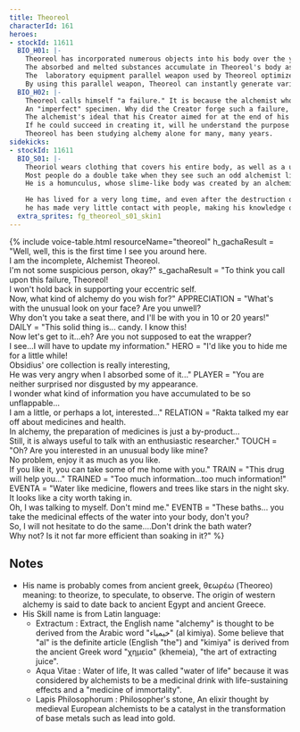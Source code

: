 ```yaml
---
title: Theoreol
characterId: 161
heroes:
- stockId: 11611
  BIO_H01: |-
    Theoreol has incorporated numerous objects into his body over the years.
    The absorbed and melted substances accumulate in Theoreol's body as information and are used as material for alchemy.
    The  laboratory equipment parallel weapon used by Theoreol optimizes various processes in alchemy to their utmost limit.
    By using this parallel weapon, Theoreol can instantly generate various substances he knows the chemical composition of according to       the situation.
  BIO_H02: |-
    Theoreol calls himself "a failure." It is because the alchemist who created him  declared him so.
    An "imperfect" specimen. Why did the Creator forge such a failure, and what is the significance of his existence as an imperfect life?
    The alchemist's ideal that his Creator aimed for at the end of his research, the creation of the "philosopher's stone" is his symbol      of perfection.
    If he could succeed in creating it, will he understand the purpose of his existence? To prove his hypothesis,
    Theoreol has been studying alchemy alone for many, many years.
sidekicks:
- stockId: 11611
  BIO_S01: |-
    Theoriol wears clothing that covers his entire body, as well as a unique mask that hides his face.
    Most people do a double take when they see such an odd alchemist like him for the first time.
    He is a homunculus, whose slime-like body was created by an alchemist on a ruined planet.

    He has lived for a very long time, and even after the destruction of his planet, he continues to wander on his own and study alchemy.     He has little interest in anything outside of alchemy, and because of that,
    he has made very little contact with people, making his knowledge of common courtesy very lacking.
  extra_sprites: fg_theoreol_s01_skin1
---
```


{% include voice-table.html resourceName="theoreol"
h_gachaResult = "Well, well, this is the first time I see you around here.<br>I am the incomplete, Alchemist Theoreol.<br>I'm not some suspicious person, okay?"
s_gachaResult = "To think you call upon this failure, Theoreol!<br>I won't hold back in supporting your eccentric self.<br>Now, what kind of alchemy do you wish for?"
APPRECIATION = "What's with the unusual look on your face? Are you unwell?<br>Why don't you take a seat there, and I'll be with you in 10 or 20 years!"
DAILY = "This solid thing is... candy. I know this!<br>Now let's get to it...eh? Are you not supposed to eat the wrapper?<br>I see...I will have to update my information."
HERO = "I'd like you to hide me for a little while!<br>Obsidius' ore collection is really interesting,<br>He was very angry when I absorbed some of it..."
PLAYER = "You are neither surprised nor disgusted by my appearance.<br>I wonder what kind of information you have accumulated to be so unflappable...<br>I am a little, or perhaps a lot, interested..."
RELATION = "Rakta talked my ear off about medicines and health.<br>In alchemy, the preparation of medicines is just a by-product...<br>Still, it is always useful to talk with an enthusiastic researcher."
TOUCH = "Oh? Are you interested in an unusual body like mine?<br>No problem, enjoy it as much as you like.<br>If you like it, you can take some of me home with you."
TRAIN = "This drug will help you..."
TRAINED = "Too much information...too much information!"
EVENTA = "Water like medicine, flowers and trees like stars in the night sky.<br>It looks like a city worth taking in.<br>Oh, I was talking to myself. Don't mind me."
EVENTB = "These baths... you take the medicinal effects of the water into your body, don't you?<br>So, I will not hesitate to do the same....Don't drink the bath water?<br>Why not? Is it not far more efficient than soaking in it?"
%}

## Notes

- His name is probably comes from ancient greek, θεωρέω (Theoreo) meaning: to theorize, to speculate, to observe. The origin of western alchemy is said to date back to ancient Egypt and ancient Greece.
- His Skill name is from Latin language:
  - Extractum : Extract, the English name "alchemy" is thought to be derived from the Arabic word "خيمياء" (al kimiya).
Some believe that "al" is the definite article (English "the") and "kimiya" is derived from the ancient Greek word "χημεία" (khemeia), "the art of extracting juice".
  - Aqua Vitae : Water of life, It was called "water of life" because it was considered by alchemists to be a medicinal drink with life-sustaining effects and a "medicine of immortality".
  - Lapis Philosophorum : Philosopher's stone, An elixir thought by medieval European alchemists to be a catalyst in the transformation of base metals such as lead into gold.

